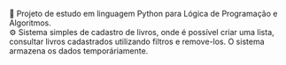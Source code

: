 📖 Projeto de estudo em linguagem Python para Lógica de Programação e Algoritmos.<br>
⚙️ Sistema simples de cadastro de livros, onde é possível criar uma lista, consultar livros cadastrados utilizando filtros e remove-los. O sistema armazena os dados temporáriamente.
